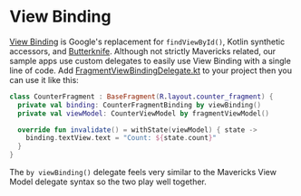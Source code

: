 # View Binding

[View Binding](https://developer.android.com/topic/libraries/view-binding) is Google's replacement for `findViewById()`, Kotlin synthetic accessors, and [Butterknife](https://github.com/JakeWharton/butterknife).
Although not strictly Mavericks related, our sample apps use custom delegates to easily use View Binding with a single line of code.
Add [FragmentViewBindingDelegate.kt](https://github.com/airbnb/mavericks/blob/2.0.0/sample/src/main/java/com/airbnb/mvrx/sample/utils/FragmentViewBindingDelegate.kt) to your project then you can use it like this:
```kotlin
class CounterFragment : BaseFragment(R.layout.counter_fragment) {
  private val binding: CounterFragmentBinding by viewBinding()
  private val viewModel: CounterViewModel by fragmentViewModel()

  override fun invalidate() = withState(viewModel) { state ->
    binding.textView.text = "Count: ${state.count}"
  }
}
```

The `by viewBinding()` delegate feels very similar to the Mavericks View Model delegate syntax so the two play well together.
